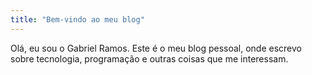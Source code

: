 ```yaml
---
title: "Bem-vindo ao meu blog"
---
```


Olá, eu sou o Gabriel Ramos. Este é o meu blog pessoal, onde escrevo sobre tecnologia, programação e outras coisas que me interessam.

